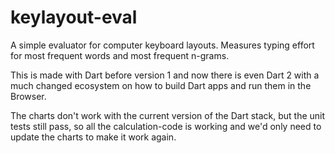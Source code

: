 keylayout-eval
==============

A simple evaluator for computer keyboard layouts. Measures typing effort for most frequent words and most frequent n-grams.

This is made with Dart before version 1 and now there is even Dart 2 with a much changed ecosystem on how to build Dart apps and run them in the Browser.

The charts don't work with the current version of the Dart stack, but the unit tests still pass, so all the calculation-code is working and we'd only need to update the charts to make it work again.
